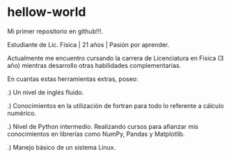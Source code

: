 # hellow-world
Mi primer repositorio en github!!!.

Estudiante de Lic. Física | 21 años | Pasión por aprender.

Actualmente me encuentro cursando la carrera de Licenciatura en Física (3 año) mientras desarrollo otras habilidades complementarias.

En cuantas estas herramientas extras, poseo:

.) Un nivel de inglés fluido.

.) Conocimientos en la utilización de fortran para todo lo referente a cálculo numérico.

.) Nivel de Python intermedio. Realizando cursos para afianzar mis conocimientos en librerías como NumPy, Pandas y Matplotlib.

.) Manejo básico de un sistema Linux.

